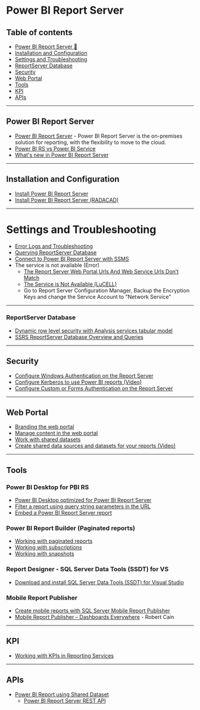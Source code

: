 # Power BI Report Server

## Table of contents

* [Power BI Report Server :star2:](#Power-BI-Report-Server)
* [Installation and Configuration](#Installation-and-Configuration)
* [Settings and Troubleshooting](#Settings-and-Troubleshooting)
* [ReportServer Database](#ReportServer-Database)
* [Security](#Security)
* [Web Portal](#Web-Portal)
* [Tools](#Tools)
* [KPI](#KPI)
* [APIs](#APIs)

-----
## Power BI Report Server
* [Power BI Report Server](https://powerbi.microsoft.com/en-us/report-server/) - Power BI Report Server is the on-premises solution for reporting, with the flexibility to move to the cloud. 
* [Power BI RS vs Power BI Service](https://docs.microsoft.com/en-us/power-bi/report-server/compare-report-server-service)
* [What's new in Power BI Report Server](https://docs.microsoft.com/en-us/power-bi/report-server/whats-new)

-----
## Installation and Configuration
* [Install Power BI Report Server](https://docs.microsoft.com/en-us/power-bi/report-server/install-report-server)
* [Install Power BI Report Server (RADACAD)](https://radacad.com/power-bi-report-server-power-bi-in-on-premises-world)

-----
# Settings and Troubleshooting
* [Error Logs and Troubleshooting](https://docs.microsoft.com/en-us/power-bi/report-server/scheduled-refresh-troubleshoot#tools-for-troubleshooting)
* [Querying ReportServer Database](https://www.mssqltips.com/sqlservertip/6001/ssrs-reportserver-database-overview-and-queries/)
* [Connect to Power BI Report Server with SSMS](https://sqlkover.com/connecting-to-power-bi-report-server-with-ssms/)
* The service is not available (Error)
   * [The Report Server Web Portal Urls And Web Service Urls Don’t Match](http://www.midnightdba.com/Jen/2018/03/report-server-web-portal-urls-web-service-urls-dont-match/)
   * [The Service is Not Available (LuCELL)](http://lucell.co.uk/the-service-is-not-available)
   * Go to Report Server Configuration Manager, Backup the Encryption Keys and change the Service Account to "Network Service"

-----
### ReportServer Database
* [Dynamic row level security with Analysis services tabular model](https://docs.microsoft.com/en-us/power-bi/desktop-tutorial-row-level-security-onprem-ssas-tabular)
* [SSRS ReportServer Database Overview and Queries](https://www.colabug.com/5946636.html)

-----
## Security
* [Configure Windows Authentication on the Report Server](https://docs.microsoft.com/en-us/sql/reporting-services/security/configure-windows-authentication-on-the-report-server)
* [Configure Kerberos to use Power BI reports (Video)](https://docs.microsoft.com/en-us/power-bi/report-server/configure-kerberos-powerbi-reports)
* [Configure Custom or Forms Authentication on the Report Server](https://docs.microsoft.com/en-us/sql/reporting-services/security/configure-custom-or-forms-authentication-on-the-report-server)

-----
## Web Portal
* [Branding the web portal](https://docs.microsoft.com/en-us/sql/reporting-services/branding-the-web-portal)
* [Manage content in the web portal](https://docs.microsoft.com/en-us/power-bi/report-server/getting-around)
* [Work with shared datasets](https://docs.microsoft.com/en-us/sql/reporting-services/work-with-shared-datasets-web-portal)
* [Create shared data sources and datasets for your reports (Video)](https://channel9.msdn.com/Events/DataDriven/SQLServer2016/shared-data-sources-and-datasets-for-your-reports)

-----
## Tools
### Power BI Desktop for PBI RS
* [Power BI Desktop optimized for Power BI Report Server](https://docs.microsoft.com/en-us/power-bi/report-server/install-powerbi-desktop)
* [Filter a report using query string parameters in the URL](https://docs.microsoft.com/en-us/power-bi/service-url-filters)
* [Embed a Power BI Report Server report](https://docs.microsoft.com/en-us/power-bi/report-server/quickstart-embed)

### Power BI Report Builder (Paginated reports)
   * [Working with paginated reports](https://docs.microsoft.com/en-us/sql/reporting-services/working-with-paginated-reports-web-portal)
* [Working with subscriptions](https://docs.microsoft.com/en-us/sql/reporting-services/working-with-subscriptions-web-portal)
* [Working with snapshots](https://docs.microsoft.com/en-us/sql/reporting-services/working-with-snapshots-web-portal)

### Report Designer - SQL Server Data Tools (SSDT) for VS
   * [Download and install SQL Server Data Tools (SSDT) for Visual Studio](https://docs.microsoft.com/en-us/sql/ssdt/download-sql-server-data-tools-ssdt)
       
### Mobile Report Publisher
* [Create mobile reports with SQL Server Mobile Report Publisher](https://docs.microsoft.com/en-us/sql/reporting-services/mobile-reports/create-mobile-reports-with-sql-server-mobile-report-publisher)
* [Mobile Report Publisher – Dashboards Everywhere](https://www.red-gate.com/simple-talk/sql/bi/mobile-report-publisher-dashboards-everywhere/) - Robert Cain
    
-----    
## KPI
* [Working with KPIs in Reporting Services](https://docs.microsoft.com/en-us/sql/reporting-services/working-with-kpis-in-reporting-services)
    
-----
## APIs
* [Power BI Report using Shared Dataset](http://dataap.org/blog/2018/03/20/power-bi-report-using-shared-dataset-detailed-step-by-step/)
   * [Power BI Report Server REST API](https://app.swaggerhub.com/apis/microsoft-rs/pbirs/)

